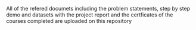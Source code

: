 All of the refered documets including the problem statements, step by step demo and datasets with the project report and the certficates of the courses completed are uploaded on this repository
